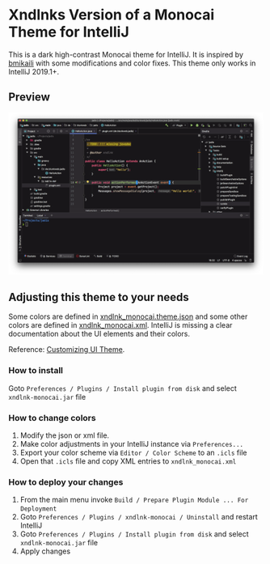 # Xndlnks Version of a Monocai Theme for IntelliJ

This is a dark high-contrast Monocai theme for IntelliJ.
It is inspired by [bmikaili](https://github.com/bmikaili/intellij-monocai-theme)
with some modifications and color fixes. This theme only works in IntelliJ 2019.1+.

## Preview

![](preview.png)

## Adjusting this theme to your needs

Some colors are defined in [xndlnk_monocai.theme.json](resources/META-INF/xndlnk_monocai.theme.json) and some other colors are defined in [xndlnk_monocai.xml](resources/META-INF/xndlnk_monocai.xml). IntelliJ is missing a clear documentation about the UI elements and their colors.

Reference: [Customizing UI Theme](http://www.jetbrains.org/intellij/sdk/docs/reference_guide/ui_themes/themes_customize.html).

### How to install

Goto `Preferences / Plugins / Install plugin from disk` and select `xndlnk-monocai.jar` file

### How to change colors

1. Modify the json or xml file.
2. Make color adjustments in your IntelliJ instance via `Preferences...`
3. Export your color scheme via `Editor / Color Scheme` to an `.icls` file
4. Open that `.icls` file and copy XML entries to `xndlnk_monocai.xml`

### How to deploy your changes

1. From the main menu invoke `Build / Prepare Plugin Module ... For Deployment`
2. Goto `Preferences / Plugins / xndlnk-monocai / Uninstall` and restart IntelliJ
3. Goto `Preferences / Plugins / Install plugin from disk` and select `xndlnk-monocai.jar` file
4. Apply changes
